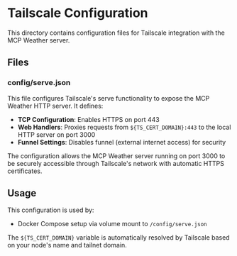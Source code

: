 # Tailscale Configuration

This directory contains configuration files for Tailscale integration with the
MCP Weather server.

## Files

### config/serve.json

This file configures Tailscale's serve functionality to expose the MCP Weather
HTTP server. It defines:

- **TCP Configuration**: Enables HTTPS on port 443
- **Web Handlers**: Proxies requests from `${TS_CERT_DOMAIN}:443` to the local
  HTTP server on port 3000
- **Funnel Settings**: Disables funnel (external internet access) for security

The configuration allows the MCP Weather server running on port 3000 to be
securely accessible through Tailscale's network with automatic HTTPS
certificates.

## Usage

This configuration is used by:

- Docker Compose setup via volume mount to `/config/serve.json`

The `${TS_CERT_DOMAIN}` variable is automatically resolved by Tailscale based on
your node's name and tailnet domain.
